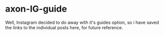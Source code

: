 # axon-IG-guide

Well, Instagram decided to do away with it's guides option, so i have saved the links to the individual posts here, for future reference.
